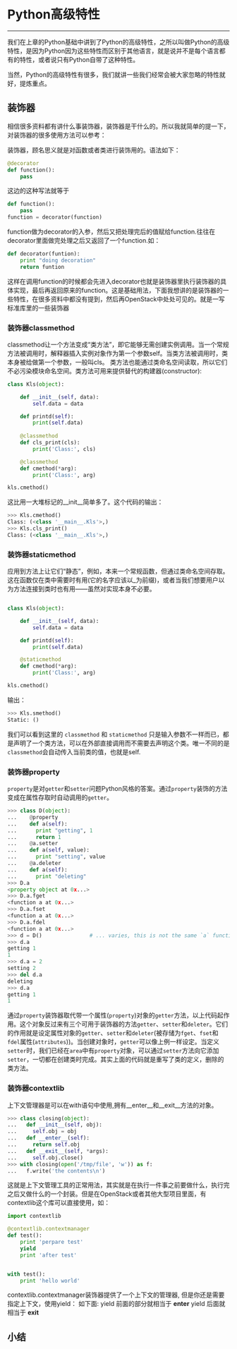 # Python高级特性

---

我们在上章的Python基础中讲到了Python的高级特性，之所以叫做Python的高级特性，是因为Python因为这些特性而区别于其他语言，就是说并不是每个语言都有的特性，或者说只有Python自带了这种特性。

当然，Python的高级特性有很多，我们就讲一些我们经常会被大家忽略的特性就好，提炼重点。

## 装饰器
相信很多资料都有讲什么事装饰器，装饰器是干什么的。所以我就简单的提一下，对装饰器的很多使用方法可以参考：

装饰器，顾名思义就是对函数或者类进行装饰用的。语法如下：


``` python
@decorator             
def function():        
    pass
```
这边的这种写法就等于

``` python
def function():                  
    pass
function = decorator(function)   
```
function做为decorator的入参，然后又把处理完后的值赋给function.往往在decorator里面做完处理之后又返回了一个function.如：


``` python
def decorator(funtion):
    print "doing decoration"
    return funtion
```
这样在调用function的时候都会先进入decorator也就是装饰器里执行装饰器的具体实现，最后再返回原来的function。这是基础用法，下面我想讲的是装饰器的一些特性，在很多资料中都没有提到，然后再OpenStack中处处可见的。就是一写标准库里的一些装饰器

### 装饰器classmethod
classmethod让一个方法变成“类方法”，即它能够无需创建实例调用。当一个常规方法被调用时，解释器插入实例对象作为第一个参数self。当类方法被调用时，类本身被给做第一个参数，一般叫cls。
类方法也能通过类命名空间读取，所以它们不必污染模块命名空间。类方法可用来提供替代的构建器(constructor):

``` python
class Kls(object):

    def __init__(self, data):
        self.data = data

    def printd(self):
        print(self.data)
    
    @classmethod
    def cls_print(cls):
        print('Class:', cls)    

    @classmethod
    def cmethod(*arg):
        print('Class:', arg)

kls.cmethod()
```
这比用一大堆标记的__init__简单多了。这个代码的输出：


``` python
>>> Kls.cmethod()
Class: (<class '__main__.Kls'>,)
>>> Kls.cls_print()
Class: (<class '__main__.Kls'>,)
```

### 装饰器staticmethod
应用到方法上让它们“静态”，例如，本来一个常规函数，但通过类命名空间存取。这在函数仅在类中需要时有用(它的名字应该以_为前缀)，或者当我们想要用户以为方法连接到类时也有用——虽然对实现本身不必要。
``` python

class Kls(object):

    def __init__(self, data):
        self.data = data

    def printd(self):
        print(self.data)

    @staticmethod
    def cmethod(*arg):
        print('Class:', arg)

kls.cmethod()
```
输出：
``` python
>>> Kls.smethod()
Static: ()
```
我们可以看到这里的 `classmethod` 和 `staticmethod` 只是输入参数不一样而已，都是声明了一个类方法，可以在外部直接调用而不需要去声明这个类。唯一不同的是`classmethod`会自动传入当前类的值，也就是self.

### 装饰器property
`property`是对`getter`和`setter`问题Python风格的答案。通过`property`装饰的方法变成在属性存取时自动调用的`getter`。


```python
>>> class D(object):
...    @property
...    def a(self):
...      print "getting", 1
...      return 1
...    @a.setter
...    def a(self, value):
...      print "setting", value
...    @a.deleter
...    def a(self):
...      print "deleting"
>>> D.a                                    
<property object at 0x...>
>>> D.a.fget                               
<function a at 0x...>
>>> D.a.fset                               
<function a at 0x...>
>>> D.a.fdel                               
<function a at 0x...>
>>> d = D()               # ... varies, this is not the same `a` function
>>> d.a
getting 1
1
>>> d.a = 2
setting 2
>>> del d.a
deleting
>>> d.a
getting 1
1
```
通过`property`装饰器取代带一个属性(`property`)对象的`getter`方法，以上代码起作用。这个对象反过来有三个可用于装饰器的方法`getter`、`setter`和`deleter`。它们的作用就是设定属性对象的`getter`、`setter`和`deleter`(被存储为`fget`、`fset`和`fdel`属性(`attributes`))。当创建对象时，`getter`可以像上例一样设定。当定义`setter`时，我们已经在`area`中有`property`对象，可以通过`setter`方法向它添加`setter`，一切都在创建类时完成。其实上面的代码就是重写了类的定义，删除的类方法。


### 装饰器contextlib
上下文管理器是可以在with语句中使用,拥有__enter__和__exit__方法的对象。
``` python
>>> class closing(object):
...   def __init__(self, obj):
...     self.obj = obj
...   def __enter__(self):
...     return self.obj
...   def __exit__(self, *args):
...     self.obj.close()
>>> with closing(open('/tmp/file', 'w')) as f:
...   f.write('the contents\n')
```
这就是上下文管理工具的正常用法，其实就是在执行一件事之前要做什么，执行完之后又做什么的一个封装。但是在OpenStack或者其他大型项目里面，有contextlib这个库可以直接使用，如：

``` python
import contextlib

@contextlib.contextmanager
def test():
    print 'perpare test'
    yield
    print 'after test'


with test():
    print 'hello world'
```
contextlib.contextmanager装饰器提供了一个上下文的管理器,
但是你还是需要指定上下文，使用yield：
如下面:
   yield 前面的部分就相当于 __enter__
   yield 后面就相当于 __exit__

## 小结
